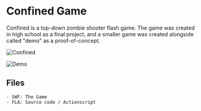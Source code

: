 # Confined Game

Confined is a top-down zombie shooter flash game. The game was created in high school as a final project, and a smaller game was created alongside called "demo" as a proof-of-concept.

![Confined](https://raw.github.com/hazzelnut/Confined-Game/master/Confined/confined.png)

![Demo](https://raw.github.com/hazzelnut/Confined-Game/master/Demo/demo.png)

## Files
	- SWF: The Game
	- FLA: Source code / Actionscript
	